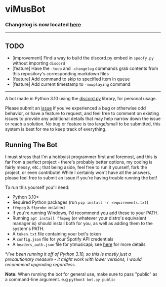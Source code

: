 # viMusBot

### Changelog is now located [here](https://github.com/svioletg/viMusBot/blob/master/changelog.md)

---

## TODO

- [improvement] Find a way to build the discord.py embed in `spoofy.py` without importing `discord`
- [feature] Have the `-todo` and `-changelog` commands grab contents from this repository's corresponding markdown files
- [feature] Add command to skip to specified item in queue
- [feature] Add current timestamp to `-nowplaying` command

---

A bot made in Python 3.10 using the [discord.py](https://github.com/Rapptz/discord.py) library, for personal usage.

Please submit an [issue](https://github.com/svioletg/viMusBot/issues/new) if you've experienced a bug or otherwise odd behavior, or have a feature to request, and feel free to comment on existing issues to provide any additional details that may help narrow down the issue or reach a solution. No bug or feature is too large/small to be submitted, this system is best for me to keep track of everything.

## Running The Bot

I must stress that I'm a hobbyist programmer first and foremost, and this is far from a perfect project - there's probably better options, my coding is fairly messy, etc.; that being aside, feel free to run it yourself, fork the project, or even contribute! While I certainly won't have all the answers, please feel free to submit an issue if you're having trouble running the bot!

To run this yourself you'll need:
- Python 3.10\*
- Required Python packages (run `pip install -r requirements.txt`)
- `ffmpeg` & `ffprobe` installed
 - If you're running Windows, I'd recommend you add these to your PATH.
 - Running `apt install ffmpeg` (or whatever your distro's equivalent manager is) should install both for you, as well as adding them to the system's PATH.
- A `token.txt` file containing your bot's token
- A `config.json` file for your Spotify API credentials
- A `headers_auth.json` file for ytmusicapi; see [here](https://ytmusicapi.readthedocs.io/en/latest/setup.html) for more details

\**I've been running it off of Python 3.10, so this is mostly just a precautionary measure - it might work with lower versions, I would recommend upgrading regardless.*

**Note:** When running the bot for general use, make sure to pass "public" as a command-line argument. e.g `python3 bot.py public`